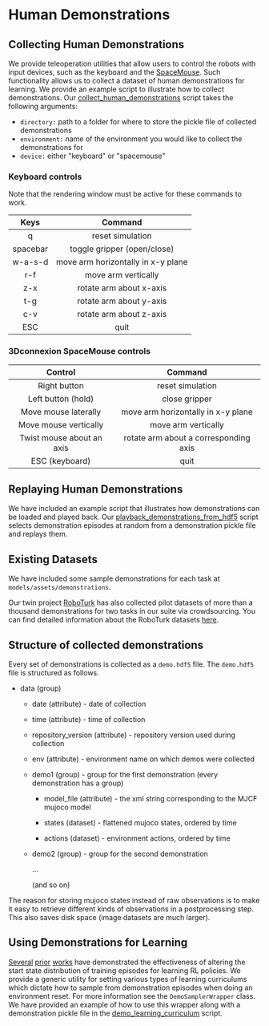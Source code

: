 # Human Demonstrations

## Collecting Human Demonstrations

We provide teleoperation utilities that allow users to control the robots with input devices, such as the keyboard and the [SpaceMouse](https://www.3dconnexion.com/spacemouse_compact/en/). Such functionality allows us to collect a dataset of human demonstrations for learning. We provide an example script to illustrate how to collect demonstrations. Our [collect_human_demonstrations](robosuite/scripts/collect_human_demonstrations.py) script takes the following arguments:

- `directory:` path to a folder for where to store the pickle file of collected demonstrations
- `environment:` name of the environment you would like to collect the demonstrations for
- `device:` either "keyboard" or "spacemouse"

### Keyboard controls

Note that the rendering window must be active for these commands to work.

|   Keys   |              Command               |
| :------: | :--------------------------------: |
|    q     |          reset simulation          |
| spacebar |    toggle gripper (open/close)     |
| w-a-s-d  | move arm horizontally in x-y plane |
|   r-f    |        move arm vertically         |
|   z-x    |      rotate arm about x-axis       |
|   t-g    |      rotate arm about y-axis       |
|   c-v    |      rotate arm about z-axis       |
|   ESC    |                quit                |

### 3Dconnexion SpaceMouse controls

|          Control          |                Command                |
| :-----------------------: | :-----------------------------------: |
|       Right button        |           reset simulation            |
|    Left button (hold)     |             close gripper             |
|   Move mouse laterally    |  move arm horizontally in x-y plane   |
|   Move mouse vertically   |          move arm vertically          |
| Twist mouse about an axis | rotate arm about a corresponding axis |
|      ESC (keyboard)       |                 quit                  |



## Replaying Human Demonstrations

We have included an example script that illustrates how demonstrations can be loaded and played back. Our [playback_demonstrations_from_hdf5](robosuite/scripts/playback_demonstrations_from_hdf5.py) script selects demonstration episodes at random from a demonstration pickle file and replays them.


## Existing Datasets

We have included some sample demonstrations for each task at `models/assets/demonstrations`.

Our twin project [RoboTurk](http://roboturk.stanford.edu) has also collected pilot datasets of more than a thousand demonstrations for two tasks in our suite via crowdsourcing. You can find detailed information about the RoboTurk datasets [here](docs/demonstrations.md#roboturk-dataset). 


## Structure of collected demonstrations

Every set of demonstrations is collected as a `demo.hdf5` file. The `demo.hdf5` file is structured as follows.

- data (group)

  - date (attribute) - date of collection

  - time (attribute) - time of collection

  - repository_version (attribute) - repository version used during collection

  - env (attribute) - environment name on which demos were collected

  - demo1 (group) - group for the first demonstration (every demonstration has a group)

    - model_file (attribute) - the xml string corresponding to the MJCF mujoco model

    - states (dataset) - flattened mujoco states, ordered by time

    - actions (dataset) - environment actions, ordered by time

  - demo2 (group) - group for the second demonstration

    ... 

    (and so on)

The reason for storing mujoco states instead of raw observations is to make it easy to retrieve different kinds of observations in a postprocessing step. This also saves disk space (image datasets are much larger).


## Using Demonstrations for Learning

[Several](https://arxiv.org/abs/1802.09564) [prior](https://arxiv.org/abs/1807.06919) [works](https://arxiv.org/abs/1804.02717) have demonstrated the effectiveness of altering the start state distribution of training episodes for learning RL policies. We provide a generic utility for setting various types of learning curriculums which dictate how to sample from demonstration episodes when doing an environment reset. For more information see the `DemoSamplerWrapper` class. We have provided an example of how to use this wrapper along with a demonstration pickle file in the [demo_learning_curriculum](robosuite/scripts/demo_learning_curriculum.py) script.